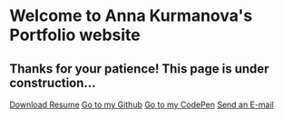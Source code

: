 <!DOCTYPE html>
<html lang="en">
<head>
  <meta charset="UTF-8">
  <meta name="viewport" content="width=device-width, initial-scale=1.0">
  <title>Anna Kurmanova Portfolio</title>
  <link rel="stylesheet" href="https://cdnjs.cloudflare.com/ajax/libs/font-awesome/5.15.1/css/all.min.css" integrity="sha512-+4zCK9k+qNFUR5X+cKL9EIR+ZOhtIloNl9GIKS57V1MyNsYpYcUrUeQc9vNfzsWfV28IaLL3i96P9sdNyeRssA==" crossorigin="anonymous" />  
  <style>
    @import url("https://fonts.googleapis.com/css2?family=Roboto:ital,wght@0,100;0,300;0,400;0,500;0,700;0,900;1,100;1,300;1,400;1,500;1,700;1,900&display=swap");

* {
  box-sizing: border-box;
}

body {
  background: steelblue;
  font-family: "Roboto", sans-serif;
  margin: 0;
  overflow: hidden;
  color: #fff;
}

.wrap {
  width: 100%;
  height: 100vh;
  display: flex;
  flex-direction: column;
  align-items: center;
  justify-content: center;
}

h2 {
  padding: 0 0 20px 0;
}

.buttons {
  margin: 20px 0;
}

.btn {
  text-decoration: none;
  color: #fff;
  font-weight: 700;
  padding: 20px 35px;
  background: blue;
  border-radius: 8px;
  transition: all 0.4s ease;
}

.btn:hover {
  background: navy;
}

    
   </style>
  
  
</head>
<body>
  <div class="wrap">
    <h1>Welcome to Anna Kurmanova's Portfolio website</h1>
    <h2>Thanks for your patience! This page is under construction...</h2>
    <div class="buttons">
      <a href="pdf/anna_kurmanova_resume.pdf" class="btn" download="Anna kurmanova Resume 2021">Download Resume</a>
      <a href="https://github.com/annaKurmanova" class="btn" target="_blank">Go to my Github</a>
      <a href="https://codepen.io/YourMuseAnya" class="btn" target="_blank">Go to my CodePen</a>
      <a href="mailto:annakurmanova0508@gmail.com" class="btn">Send an E-mail</a>
    </div>
  </div>
 

</body>
</html>
